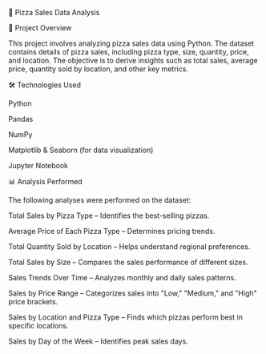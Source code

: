 
🍕 Pizza Sales Data Analysis


📌 Project Overview

This project involves analyzing pizza sales data using Python. The dataset contains details of pizza sales, including pizza type, size, quantity, price, and location. The objective is to derive insights such as total sales, average price, quantity sold by location, and other key metrics.



🛠️ Technologies Used

Python

Pandas

NumPy

Matplotlib & Seaborn (for data visualization)

Jupyter Notebook



📊 Analysis Performed

The following analyses were performed on the dataset:

Total Sales by Pizza Type – Identifies the best-selling pizzas.

Average Price of Each Pizza Type – Determines pricing trends.

Total Quantity Sold by Location – Helps understand regional preferences.

Total Sales by Size – Compares the sales performance of different sizes.

Sales Trends Over Time – Analyzes monthly and daily sales patterns.

Sales by Price Range – Categorizes sales into "Low," "Medium," and "High" price brackets.

Sales by Location and Pizza Type – Finds which pizzas perform best in specific locations.

Sales by Day of the Week – Identifies peak sales days.
